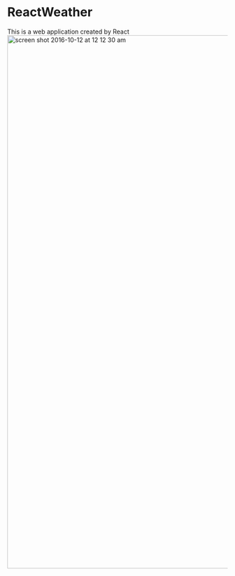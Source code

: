 # ReactWeather
This is a web application created by React
<img width="1219" alt="screen shot 2016-10-12 at 12 12 30 am" src="https://cloud.githubusercontent.com/assets/7026421/19301024/3e5af186-9012-11e6-9656-57ae4b35f2bc.png">
